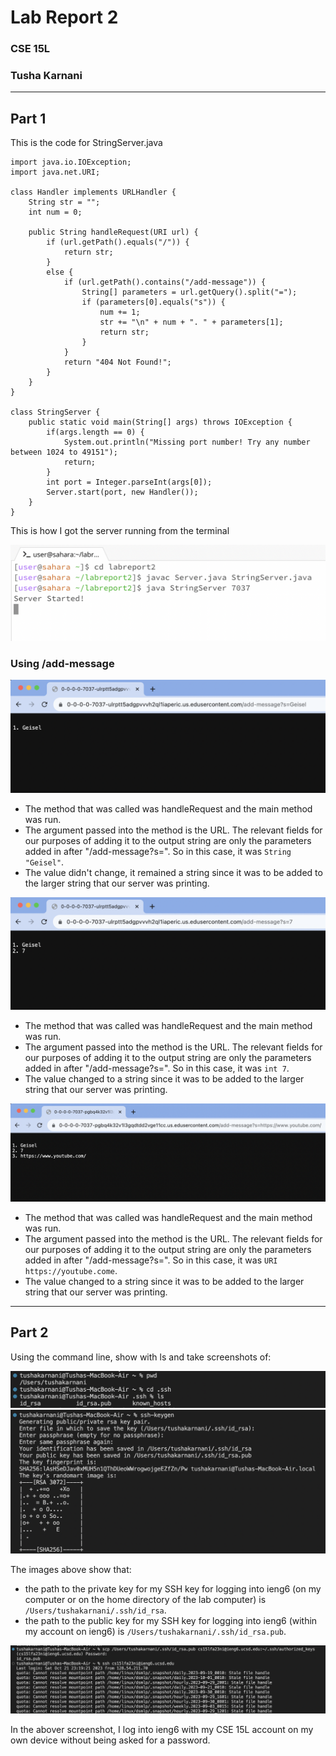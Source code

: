 # Lab Report 2
### CSE 15L 
### Tusha Karnani

---

## **Part 1**

This is the code for StringServer.java

```
import java.io.IOException;
import java.net.URI;

class Handler implements URLHandler {
    String str = ""; 
    int num = 0;

    public String handleRequest(URI url) {
        if (url.getPath().equals("/")) {
            return str;
        }
        else {
            if (url.getPath().contains("/add-message")) {
                String[] parameters = url.getQuery().split("=");
                if (parameters[0].equals("s")) {
                    num += 1;
                    str += "\n" + num + ". " + parameters[1];
                    return str;
                }
            }
            return "404 Not Found!";
        }
    }
}

class StringServer {
    public static void main(String[] args) throws IOException {
        if(args.length == 0) {
            System.out.println("Missing port number! Try any number between 1024 to 49151");
            return;
        }
        int port = Integer.parseInt(args[0]);
        Server.start(port, new Handler());
    }
}
```

This is how I got the server running from the terminal

![Image](startserver.png)

### Using /add-message

![Image](word.png)

- The method that was called was handleRequest and the main method was run.
- The argument passed into the method is the URL. The relevant fields for our purposes of adding it to the output string are only the parameters added in after "/add-message?s=". So in this case, it was `String "Geisel"`.
- The value didn't change, it remained a string since it was to be added to the larger string that our server was printing.

![Image](number.png)

- The method that was called was handleRequest and the main method was run.
- The argument passed into the method is the URL. The relevant fields for our purposes of adding it to the output string are only the parameters added in after "/add-message?s=". So in this case, it was `int 7`.
- The value changed to a string since it was to be added to the larger string that our server was printing.

![Image](URI.png)

- The method that was called was handleRequest and the main method was run.
- The argument passed into the method is the URL. The relevant fields for our purposes of adding it to the output string are only the parameters added in after "/add-message?s=". So in this case, it was `URI https://youtube.come`.
- The value changed to a string since it was to be added to the larger string that our server was printing.

---

## **Part 2**

Using the command line, show with ls and take screenshots of:

![Image](path.png)
![Image](pathh.png)

The images above show that:
- the path to the private key for my SSH key for logging into ieng6 (on my computer or on the home directory of the lab computer) is `/Users/tushakarnani/.ssh/id_rsa`.
- the path to the public key for my SSH key for logging into ieng6 (within my account on ieng6) is `/Users/tushakarnani/.ssh/id_rsa.pub`.

![Image](nopassword.png)

In the abover screenshot, I log into ieng6 with my CSE 15L account on my own device without being asked for a password.
